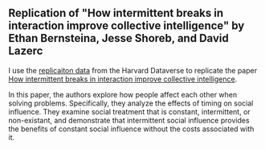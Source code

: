 ## Replication of "How intermittent breaks in interaction improve collective intelligence" by Ethan Bernsteina, Jesse Shoreb, and David Lazerc

I use the [replicaiton data](https://dataverse.harvard.edu/dataset.xhtml?persistentId=doi:10.7910/DVN/TSSQLY) from the Harvard Dataverse to replicate the paper [How intermittent breaks in interaction improve collective intelligence](https://www.pnas.org/content/pnas/115/35/8734.full.pdf).

In this paper, the authors explore how people affect each other when solving problems. Specifically, they analyze the effects of timing on social influence. They examine social treatment that is constant, intermittent, or non-existant, and demonstrate that intermittent social influence provides the benefits of constant social influence without the costs associated with it.
